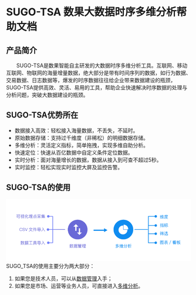 # SUGO-TSA 数果大数据时序多维分析帮助文档

## 产品简介

&emsp;&emsp;SUGO-TSA是数果智能自主研发的大数据时序多维分析工具。互联网、移动互联网、物联网的海量增量数据，绝大部分是带有时间序列的数据，如行为数据、交易数据、日志数据等，爆发的时序数据往往给企业带来数据建设的瓶颈，SUGO-TSA提供高效、灵活、易用的工具，帮助企业快速解决时序数据的处理与分析问题，突破大数据建设的瓶颈。


## SUGO-TSA优势所在

* 数据接入高效：轻松接入海量数据，不丢失，不延时。
* 原始数据存储：支持过千维度（非稀松）的明细数据存储。
* 多维分析：灵活定义指标，简单拖拽，实现多维自助分析。
* 快速定位：快速从百亿数据中自定义条件定位数据。
* 实时分析：面对海量增长的数据，数据从接入到可查不超过5秒。
* 实时监控：轻松实现实时监控大屏及监控告警。

## SUGO-TSA的使用
![](/assets/introduction/1.png)
SUGO_TSA的使用主要分为两大部分：
1.	如果您是技术人员，可以从[数据管理](project-management.md)入手；
2.	如果您是市场、运营等业务人员，可直接进入[多维分析](analytics/data-index.md)。
